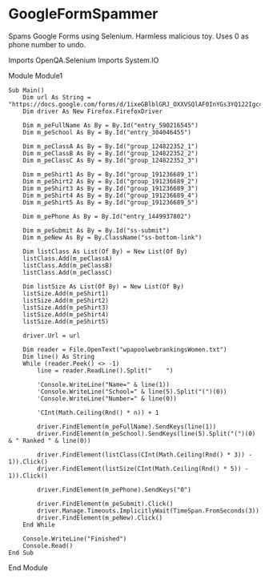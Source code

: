 # GoogleFormSpammer
Spams Google Forms using Selenium. Harmless malicious toy. Uses 0 as phone number to undo.

Imports OpenQA.Selenium
Imports System.IO

Module Module1

    Sub Main()
        Dim url As String = "https://docs.google.com/forms/d/1ixeGBlblGRJ_OXXVSQlAF0InYGs3YQ122Igc491jDVA/viewform"
        Dim driver As New Firefox.FirefoxDriver

        Dim m_peFullName As By = By.Id("entry_590216545")
        Dim m_peSchool As By = By.Id("entry_304046455")

        Dim m_peClassA As By = By.Id("group_124822352_1")
        Dim m_peClassB As By = By.Id("group_124822352_2")
        Dim m_peClassC As By = By.Id("group_124822352_3")

        Dim m_peShirt1 As By = By.Id("group_191236689_1")
        Dim m_peShirt2 As By = By.Id("group_191236689_2")
        Dim m_peShirt3 As By = By.Id("group_191236689_3")
        Dim m_peShirt4 As By = By.Id("group_191236689_4")
        Dim m_peShirt5 As By = By.Id("group_191236689_5")

        Dim m_pePhone As By = By.Id("entry_1449937802")

        Dim m_peSubmit As By = By.Id("ss-submit")
        Dim m_peNew As By = By.ClassName("ss-bottom-link")

        Dim listClass As List(Of By) = New List(Of By)
        listClass.Add(m_peClassA)
        listClass.Add(m_peClassB)
        listClass.Add(m_peClassC)

        Dim listSize As List(Of By) = New List(Of By)
        listSize.Add(m_peShirt1)
        listSize.Add(m_peShirt2)
        listSize.Add(m_peShirt3)
        listSize.Add(m_peShirt4)
        listSize.Add(m_peShirt5)

        driver.Url = url

        Dim reader = File.OpenText("wpapoolwebrankingsWomen.txt")
        Dim line() As String
        While (reader.Peek() <> -1)
            line = reader.ReadLine().Split("	")

            'Console.WriteLine("Name=" & line(1))
            'Console.WriteLine("School=" & line(5).Split("(")(0))
            'Console.WriteLine("Number=" & line(0))

            'CInt(Math.Ceiling(Rnd() * n)) + 1

            driver.FindElement(m_peFullName).SendKeys(line(1))
            driver.FindElement(m_peSchool).SendKeys(line(5).Split("(")(0) & " Ranked " & line(0))

            driver.FindElement(listClass(CInt(Math.Ceiling(Rnd() * 3)) - 1)).Click()
            driver.FindElement(listSize(CInt(Math.Ceiling(Rnd() * 5)) - 1)).Click()

            driver.FindElement(m_pePhone).SendKeys("0")

            driver.FindElement(m_peSubmit).Click()
            driver.Manage.Timeouts.ImplicitlyWait(TimeSpan.FromSeconds(3))
            driver.FindElement(m_peNew).Click()
        End While

        Console.WriteLine("Finished")
        Console.Read()
    End Sub

End Module
